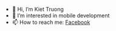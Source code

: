 - 👋 Hi, I’m Kiet Truong
- 👀 I’m interested in mobile development
- 📫 How to reach me: [Facebook](https://m.facebook.com/kiet.truong.906)

<!---
mankiet208/mankiet208 is a ✨ special ✨ repository because its `README.md` (this file) appears on your GitHub profile.
You can click the Preview link to take a look at your changes.
--->
